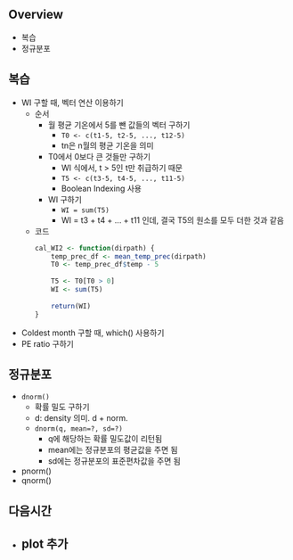 ## Overview
- 복습
- 정규분포

## 복습
- WI 구할 때, 벡터 연산 이용하기
	- 순서
		- 월 평균 기온에서 5를 뺀 값들의 벡터 구하기
			- `T0 <- c(t1-5, t2-5, ..., t12-5)`
			- tn은 n월의 평균 기온을 의미
		- T0에서 0보다 큰 것들만 구하기
			- WI 식에서, t > 5인 t만 취급하기 때문
			- `T5 <- c(t3-5, t4-5, ..., t11-5)`
			- Boolean Indexing 사용
		- WI 구하기
			- `WI = sum(T5)`
			- WI = t3 + t4 + ... + t11 인데, 결국 T5의 원소를 모두 더한 것과 같음
	- 코드
		```R
		cal_WI2 <- function(dirpath) {
		    temp_prec_df <- mean_temp_prec(dirpath)
		    T0 <- temp_prec_df$temp - 5
		    
		    T5 <- T0[T0 > 0]
		    WI <- sum(T5)
		    
		    return(WI)
		}
		```
- Coldest month 구할 때, which() 사용하기
- PE ratio 구하기

## 정규분포
- `dnorm()`
	- 확률 밀도 구하기
	- d: density 의미. d + norm.
	- `dnorm(q, mean=?, sd=?)`
		- q에 해당하는 확률 밀도값이 리턴됨
		- mean에는 정규분포의 평균값을 주면 됨
		- sd에는 정규분포의 표준편차값을 주면 됨
- pnorm()
- qnorm()

## 다음시간
- plot 추가
	- 